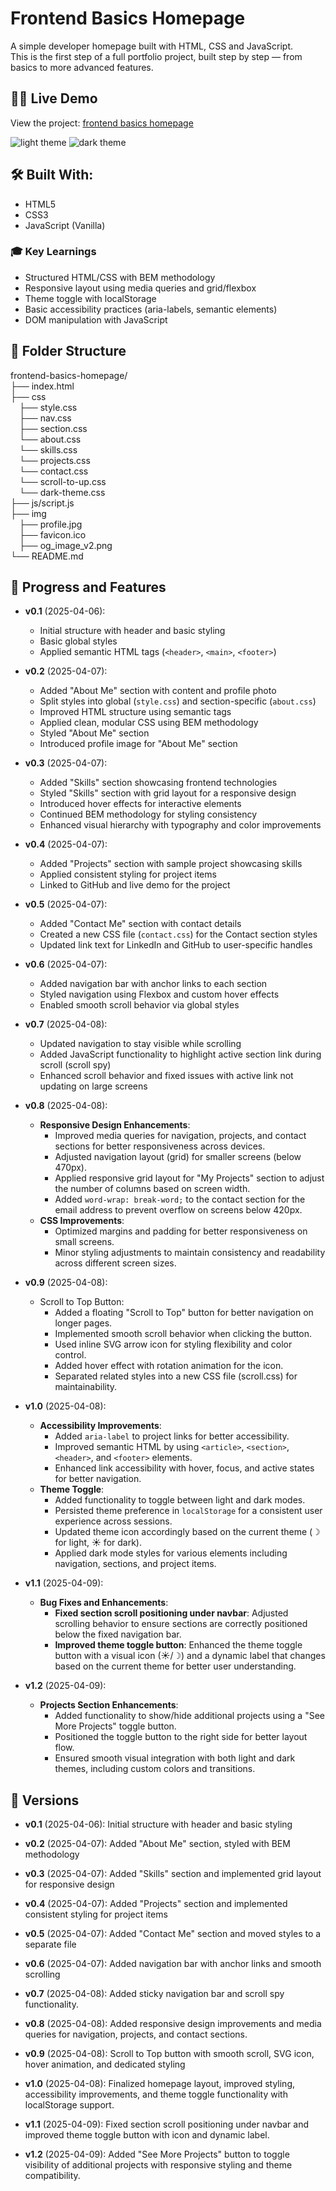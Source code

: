# Frontend Basics Homepage

A simple developer homepage built with HTML, CSS and JavaScript.  
This is the first step of a full portfolio project, built step by step — from basics to more advanced features.

## 👩‍💻 Live Demo

View the project: [frontend basics homepage](https://dor-ka.github.io/frontend-vanilla-js-portfolio/)

![light theme](/img/readme-light.png)
![dark theme](/img/readme-dark.png)

## 🛠️ Built With:

- HTML5
- CSS3
- JavaScript (Vanilla)

### 🎓 Key Learnings
- Structured HTML/CSS with BEM methodology
- Responsive layout using media queries and grid/flexbox
- Theme toggle with localStorage
- Basic accessibility practices (aria-labels, semantic elements)
- DOM manipulation with JavaScript

## 📁 Folder Structure

frontend-basics-homepage/  
├── index.html  
├── css  
&emsp;├── style.css     
&emsp;├── nav.css      
&emsp;├── section.css  
&emsp;└── about.css   
&emsp;└── skills.css    
&emsp;└── projects.css    
&emsp;└── contact.css      
&emsp;└── scroll-to-up.css   
&emsp;└── dark-theme.css    
├── js/script.js   
├── img    
&emsp;├── profile.jpg    
&emsp;├── favicon.ico    
&emsp;├── og_image_v2.png    
└── README.md  

## 🚀 Progress and Features

- **v0.1** (2025-04-06):
    - Initial structure with header and basic styling
    - Basic global styles
    - Applied semantic HTML tags (`<header>`, `<main>`, `<footer>`)

- **v0.2** (2025-04-07):
    - Added "About Me" section with content and profile photo
    - Split styles into global (`style.css`) and section-specific (`about.css`)
    - Improved HTML structure using semantic tags
    - Applied clean, modular CSS using BEM methodology
    - Styled "About Me" section
    - Introduced profile image for "About Me" section

- **v0.3** (2025-04-07):
    - Added "Skills" section showcasing frontend technologies
    - Styled "Skills" section with grid layout for a responsive design
    - Introduced hover effects for interactive elements
    - Continued BEM methodology for styling consistency
    - Enhanced visual hierarchy with typography and color improvements

- **v0.4** (2025-04-07):
    - Added "Projects" section with sample project showcasing skills
    - Applied consistent styling for project items
    - Linked to GitHub and live demo for the project

- **v0.5** (2025-04-07):
    - Added "Contact Me" section with contact details
    - Created a new CSS file (`contact.css`) for the Contact section styles
    - Updated link text for LinkedIn and GitHub to user-specific handles

- **v0.6** (2025-04-07):
    - Added navigation bar with anchor links to each section
    - Styled navigation using Flexbox and custom hover effects
    - Enabled smooth scroll behavior via global styles

- **v0.7** (2025-04-08):
    - Updated navigation to stay visible while scrolling
    - Added JavaScript functionality to highlight active section link during scroll (scroll spy)
    - Enhanced scroll behavior and fixed issues with active link not updating on large screens

- **v0.8** (2025-04-08):
    - **Responsive Design Enhancements**:
        - Improved media queries for navigation, projects, and contact sections for better responsiveness across devices.
        - Adjusted navigation layout (grid) for smaller screens (below 470px).
        - Applied responsive grid layout for "My Projects" section to adjust the number of columns based on screen width.
        - Added `word-wrap: break-word;` to the contact section for the email address to prevent overflow on screens below 420px.
    - **CSS Improvements**:
        - Optimized margins and padding for better responsiveness on small screens.
        - Minor styling adjustments to maintain consistency and readability across different screen sizes.

- **v0.9** (2025-04-08):
    - Scroll to Top Button:
        - Added a floating "Scroll to Top" button for better navigation on longer pages.
        - Implemented smooth scroll behavior when clicking the button.
        - Used inline SVG arrow icon for styling flexibility and color control.
        - Added hover effect with rotation animation for the icon.
        - Separated related styles into a new CSS file (scroll.css) for maintainability.

- **v1.0** (2025-04-08):
    - **Accessibility Improvements**:
        - Added `aria-label` to project links for better accessibility.
        - Improved semantic HTML by using `<article>`, `<section>`, `<header>`, and `<footer>` elements.
        - Enhanced link accessibility with hover, focus, and active states for better navigation.
     - **Theme Toggle**:
        - Added functionality to toggle between light and dark modes.
        - Persisted theme preference in `localStorage` for a consistent user experience across sessions.
        - Updated theme icon accordingly based on the current theme (☽ for light, ☀ for dark).
        - Applied dark mode styles for various elements including navigation, sections, and project items.

- **v1.1** (2025-04-09):
    - **Bug Fixes and Enhancements**:
        - **Fixed section scroll positioning under navbar**: Adjusted scrolling behavior to ensure sections are correctly positioned below the fixed navigation bar.
        - **Improved theme toggle button**: Enhanced the theme toggle button with a visual icon (☀/☽) and a dynamic label that changes based on the current theme for better user understanding.
- **v1.2** (2025-04-09):
    - **Projects Section Enhancements**:
        - Added functionality to show/hide additional projects using a "See More Projects" toggle button.
        - Positioned the toggle button to the right side for better layout flow.
        - Ensured smooth visual integration with both light and dark themes, including custom colors and transitions.

## 📅 Versions

- **v0.1** (2025-04-06): Initial structure with header and basic styling
- **v0.2** (2025-04-07): Added "About Me" section, styled with BEM methodology
- **v0.3** (2025-04-07): Added "Skills" section and implemented grid layout for responsive design
- **v0.4** (2025-04-07): Added "Projects" section and implemented consistent styling for project items
- **v0.5** (2025-04-07): Added "Contact Me" section and moved styles to a separate file
- **v0.6** (2025-04-07): Added navigation bar with anchor links and smooth scrolling
- **v0.7** (2025-04-08): Added sticky navigation bar and scroll spy functionality.
- **v0.8** (2025-04-08): Added responsive design improvements and media queries for navigation, projects, and contact sections.
- **v0.9** (2025-04-08): Scroll to Top button with smooth scroll, SVG icon, hover animation, and dedicated styling

- **v1.0** (2025-04-08): Finalized homepage layout, improved styling, accessibility improvements, and theme toggle functionality with localStorage support.
- **v1.1** (2025-04-09): Fixed section scroll positioning under navbar and improved theme toggle button with icon and dynamic label.
- **v1.2** (2025-04-09): Added "See More Projects" button to toggle visibility of additional projects with responsive styling and theme compatibility.
